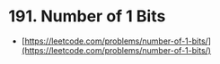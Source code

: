 # 191. Number of 1 Bits

- [https://leetcode.com/problems/number-of-1-bits/](https://leetcode.com/problems/number-of-1-bits/)
